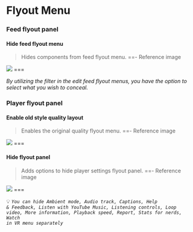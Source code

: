 # Flyout Menu

### Feed flyout panel

#### Hide feed flyout menu
>Hides components from feed flyout menu.
==- Reference image
<img src="https://raw.githubusercontent.com/kazimmt/RVX-Features/website/assets/youtube/flyout-menu/hide-feed-flyout-menu.jpg" >
===

<i>By utilizing the filter in the edit feed flyout menus, you have the option to select what you wish to conceal.</i>

### Player flyout panel

#### Enable old style quality layout
>Enables the original quality flyout menu.
==- Reference image
<img src="https://raw.githubusercontent.com/kazimmt/RVX-Features/website/assets/youtube/flyout-menu/enable-old-quality-layout.jpg" >
===

#### Hide flyout panel
>Adds options to hide player settings flyout panel.
==- Reference image
<img src="https://raw.githubusercontent.com/kazimmt/RVX-Features/website/assets/youtube/flyout-menu/hide-flyout-panel.jpg" >
===

💡 <code><i>You can hide Ambient mode, Audio track, Captions, Help & Feedback, Listen with YouTube Music, Listening controls, Loop video, More information, Playback speed, Report, Stats for nerds, Watch in VR menu separately</i></code>